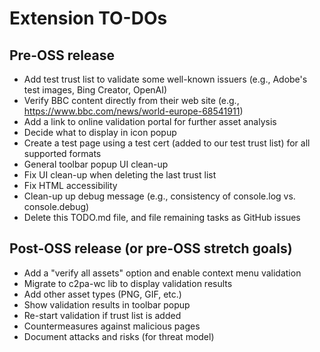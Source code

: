 # Extension TO-DOs

## Pre-OSS release

* Add test trust list to validate some well-known issuers (e.g., Adobe's test images, Bing Creator, OpenAI)
* Verify BBC content directly from their web site (e.g., https://www.bbc.com/news/world-europe-68541911)
* Add a link to online validation portal for further asset analysis
* Decide what to display in icon popup
* Create a test page using a test cert (added to our test trust list) for all supported formats
* General toolbar popup UI clean-up
* Fix UI clean-up when deleting the last trust list
* Fix HTML accessibility
* Clean-up up debug message (e.g., consistency of console.log vs. console.debug)
* Delete this TODO.md file, and file remaining tasks as GitHub issues

## Post-OSS release (or pre-OSS stretch goals)
* Add a "verify all assets" option and enable context menu validation
* Migrate to c2pa-wc lib to display validation results
* Add other asset types (PNG, GIF, etc.)
* Show validation results in toolbar popup
* Re-start validation if trust list is added
* Countermeasures against malicious pages
* Document attacks and risks (for threat model)